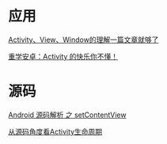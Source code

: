 # 应用

[Activity、View、Window的理解一篇文章就够了](https://juejin.im/entry/596329686fb9a06bc903b6fd)



[重学安卓：Activity 的快乐你不懂！](https://juejin.im/post/5ce651d4f265da1bb13f0a5b)

# 源码

[Android 源码解析 之 setContentView](https://blog.csdn.net/lmj623565791/article/details/41894125)

[从源码角度看Activity生命周期](http://navyblue.top/2017/11/05/%E4%BB%8E%E6%BA%90%E7%A0%81%E8%A7%92%E5%BA%A6%E7%9C%8BActivity%E7%94%9F%E5%91%BD%E5%91%A8%E6%9C%9F/)



